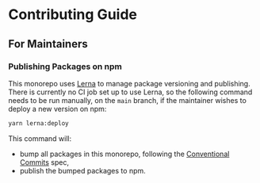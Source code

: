 # Contributing Guide

## For Maintainers

### Publishing Packages on npm

This monorepo uses [Lerna](https://lerna.js.org/) to manage package versioning and publishing. There is currently no CI job set up to use Lerna, so the following command needs to be run manually, on the `main` branch, if the maintainer wishes to deploy a new version on npm:

```bash
yarn lerna:deploy
```

This command will:

-   bump all packages in this monorepo, following the [Conventional Commits](https://www.conventionalcommits.org/en/v1.0.0/) spec,
-   publish the bumped packages to npm.

